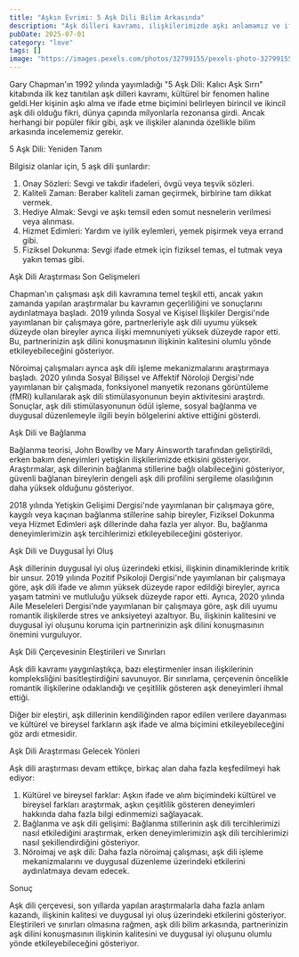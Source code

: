 ```yaml
---
title: "Aşkın Evrimi: 5 Aşk Dili Bilim Arkasında"
description: "Aşk dilleri kavramı, ilişkilerimizde aşkı anlamamız ve ifade etmemiz yöntemini devrimleştirdi. Ancak bu popüler çerçevenin arkasında bilim ne diyor? Bu makalede, aşk dilleri üzerinde son araştırmaları ve bulguları keşfediyoruz, duygusal iyi oluşumuz, ilişkilerimiz ve hatta beyin kimyamız üzerindeki etkilerini inceliyoruz."
pubDate: 2025-07-01
category: "love"
tags: []
image: "https://images.pexels.com/photos/32799155/pexels-photo-32799155.jpeg?auto=compress&cs=tinysrgb&h=650&w=940"
---
```


Gary Chapman'ın 1992 yılında yayımladığı "5 Aşk Dili: Kalıcı Aşk Sırrı" kitabında ilk kez tanıtılan aşk dilleri kavramı, kültürel bir fenomen haline geldi.Her kişinin aşkı alma ve ifade etme biçimini belirleyen birincil ve ikincil aşk dili olduğu fikri, dünya çapında milyonlarla rezonansa girdi. Ancak herhangi bir popüler fikir gibi, aşk ve ilişkiler alanında özellikle bilim arkasında incelememiz gerekir.

5 Aşk Dili: Yeniden Tanım

Bilgisiz olanlar için, 5 aşk dili şunlardır:

1. Onay Sözleri: Sevgi ve takdir ifadeleri, övgü veya teşvik sözleri.
2. Kaliteli Zaman: Beraber kaliteli zaman geçirmek, birbirine tam dikkat vermek.
3. Hediye Almak: Sevgi ve aşkı temsil eden somut nesnelerin verilmesi veya alınması.
4. Hizmet Edimleri: Yardım ve iyilik eylemleri, yemek pişirmek veya errand gibi.
5. Fiziksel Dokunma: Sevgi ifade etmek için fiziksel temas, el tutmak veya yakın temas gibi.

Aşk Dili Araştırması Son Gelişmeleri

Chapman'ın çalışması aşk dili kavramına temel teşkil etti, ancak yakın zamanda yapılan araştırmalar bu kavramın geçerliliğini ve sonuçlarını aydınlatmaya başladı. 2019 yılında Sosyal ve Kişisel İlişkiler Dergisi'nde yayımlanan bir çalışmaya göre, partnerleriyle aşk dili uyumu yüksek düzeyde olan bireyler ayrıca ilişki memnuniyeti yüksek düzeyde rapor etti. Bu, partnerinizin aşk dilini konuşmasının ilişkinin kalitesini olumlu yönde etkileyebileceğini gösteriyor.

Nöroimaj çalışmaları ayrıca aşk dili işleme mekanizmalarını araştırmaya başladı. 2020 yılında Sosyal Bilişsel ve Affektif Nöroloji Dergisi'nde yayımlanan bir çalışmada, fonksiyonel manyetik rezonans görüntüleme (fMRI) kullanılarak aşk dili stimülasyonunun beyin aktivitesini araştırdı. Sonuçlar, aşk dili stimülasyonunun ödül işleme, sosyal bağlanma ve duygusal düzenlemeyle ilgili beyin bölgelerini aktive ettiğini gösterdi.

Aşk Dili ve Bağlanma

Bağlanma teorisi, John Bowlby ve Mary Ainsworth tarafından geliştirildi, erken bakım deneyimleri yetişkin ilişkilerimizde etkisini gösteriyor. Araştırmalar, aşk dillerinin bağlanma stillerine bağlı olabileceğini gösteriyor, güvenli bağlanan bireylerin dengeli aşk dili profilini sergileme olasılığının daha yüksek olduğunu gösteriyor.

2018 yılında Yetişkin Gelişimi Dergisi'nde yayımlanan bir çalışmaya göre, kaygılı veya kaçınan bağlanma stillerine sahip bireyler, Fiziksel Dokunma veya Hizmet Edimleri aşk dillerinde daha fazla yer alıyor. Bu, bağlanma deneyimlerimizin aşk tercihlerimizi etkileyebileceğini gösteriyor.

Aşk Dili ve Duygusal İyi Oluş

Aşk dillerinin duygusal iyi oluş üzerindeki etkisi, ilişkinin dinamiklerinde kritik bir unsur. 2019 yılında Pozitif Psikoloji Dergisi'nde yayımlanan bir çalışmaya göre, aşk dili ifade ve alımın yüksek düzeyde rapor edildiği bireyler, ayrıca yaşam tatmini ve mutluluğu yüksek düzeyde rapor etti. Ayrıca, 2020 yılında Aile Meseleleri Dergisi'nde yayımlanan bir çalışmaya göre, aşk dili uyumu romantik ilişkilerde stres ve anksiyeteyi azaltıyor. Bu, ilişkinin kalitesini ve duygusal iyi oluşunu koruma için partnerinizin aşk dilini konuşmasının önemini vurguluyor.

Aşk Dili Çerçevesinin Eleştirileri ve Sınırları

Aşk dili kavramı yaygınlaştıkça, bazı eleştirmenler insan ilişkilerinin kompleksliğini basitleştirdiğini savunuyor. Bir sınırlama, çerçevenin öncelikle romantik ilişkilerine odaklandığı ve çeşitlilik gösteren aşk deneyimleri ihmal ettiği.

Diğer bir eleştiri, aşk dillerinin kendiliğinden rapor edilen verilere dayanması ve kültürel ve bireysel farkların aşk ifade ve alma biçimini etkileyebileceğini göz ardı etmesidir.

Aşk Dili Araştırması Gelecek Yönleri

Aşk dili araştırması devam ettikçe, birkaç alan daha fazla keşfedilmeyi hak ediyor:

1. Kültürel ve bireysel farklar: Aşkın ifade ve alım biçimindeki kültürel ve bireysel farkları araştırmak, aşkın çeşitlilik gösteren deneyimleri hakkında daha fazla bilgi edinmemizi sağlayacak.
2. Bağlanma ve aşk dili gelişimi: Bağlanma stillerinin aşk dili tercihlerimizi nasıl etkilediğini araştırmak, erken deneyimlerimizin aşk dili tercihlerimizi nasıl şekillendirdiğini gösteriyor.
3. Nöroimaj ve aşk dili: Daha fazla nöroimaj çalışması, aşk dili işleme mekanizmalarını ve duygusal düzenleme üzerindeki etkilerini aydınlatmaya devam edecek.

Sonuç

Aşk dili çerçevesi, son yıllarda yapılan araştırmalarla daha fazla anlam kazandı, ilişkinin kalitesi ve duygusal iyi oluş üzerindeki etkilerini gösteriyor. Eleştirileri ve sınırları olmasına rağmen, aşk dili bilim arkasında, partnerinizin aşk dilini konuşmasının ilişkinin kalitesini ve duygusal iyi oluşunu olumlu yönde etkileyebileceğini gösteriyor.